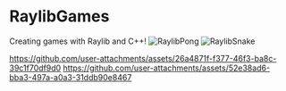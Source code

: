 # RaylibGames
Creating games with Raylib and C++!
![RaylibPong](https://github.com/user-attachments/assets/68046474-3e8e-42d8-be38-71bf19240999)
![RaylibSnake](https://github.com/user-attachments/assets/294ae785-a84f-4e5d-916f-a6cd9a01c2b8)

https://github.com/user-attachments/assets/26a4871f-f377-46f3-ba8c-39c1f70df9d0
https://github.com/user-attachments/assets/52e38ad6-bba3-497a-a0a3-31ddb90e8467
